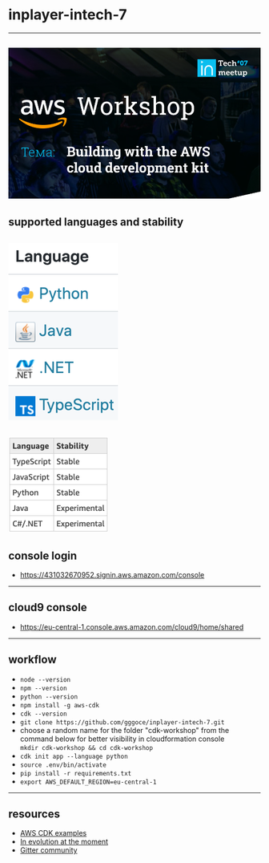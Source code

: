 # inplayer-intech-7
---
![alt text](workshop.png?raw=true "InTech")  
---
## supported languages and stability
![alt text](language.png?raw=true)    
---
![alt text](stability.png?raw=true) 
---
## console login
- https://431032670952.signin.aws.amazon.com/console  
---  
## cloud9 console  
- https://eu-central-1.console.aws.amazon.com/cloud9/home/shared  
___
## workflow  

- ```node --version```
- ```npm --version```  
- ```python --version```  
- ```npm install -g aws-cdk```  
- ```cdk --version```  
- ```git clone https://github.com/gggoce/inplayer-intech-7.git```  
- choose a random name for the folder "cdk-workshop" from the command below for better visibility in cloudformation console     
```mkdir cdk-workshop && cd cdk-workshop```  
- ```cdk init app --language python```
- ```source .env/bin/activate```
- ```pip install -r requirements.txt```
- ```export AWS_DEFAULT_REGION=eu-central-1```
---
## resources  

- [AWS CDK examples](https://github.com/aws-samples/aws-cdk-examples)
- [In evolution at the moment](https://aws.amazon.com/about-aws/whats-new/2019/10/amazon-elastic-container-service-patterns-are-generally-available-in-the-aws-cloud-development-kit/)  
- [Gitter community](https://gitter.im/awslabs/aws-cdk?at=5d371541e2d1aa6688f61fc5)  
